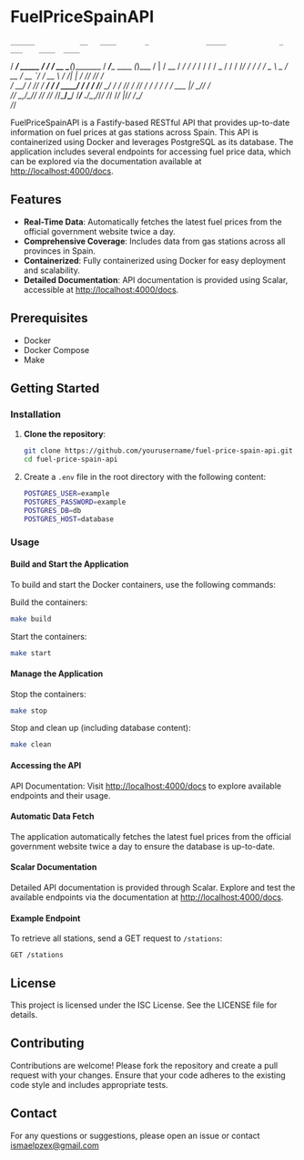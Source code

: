# FuelPriceSpainAPI

    ______           __   ____       _              _____             _          ___    ____  ____
   / ____/_  _____  / /  / __ \_____(_)_______     / ___/____  ____ _(_)___     /   |  / __ \/  _/
  / /_  / / / / _ \/ /  / /_/ / ___/ / ___/ _ \    \__ \/ __ \/ __ `/ / __ \   / /| | / /_/ // /  
 / __/ / /_/ /  __/ /  / ____/ /  / / /__/  __/   ___/ / /_/ / /_/ / / / / /  / ___ |/ ____// /   
/_/    \__,_/\___/_/  /_/   /_/  /_/\___/\___/   /____/ .___/\__,_/_/_/ /_/  /_/  |_/_/   /___/   
                                                     /_/                                          

FuelPriceSpainAPI is a Fastify-based RESTful API that provides up-to-date information on fuel prices at gas stations across Spain. This API is containerized using Docker and leverages PostgreSQL as its database. The application includes several endpoints for accessing fuel price data, which can be explored via the documentation available at [http://localhost:4000/docs](http://localhost:4000/docs).

## Features

- **Real-Time Data**: Automatically fetches the latest fuel prices from the official government website twice a day.
- **Comprehensive Coverage**: Includes data from gas stations across all provinces in Spain.
- **Containerized**: Fully containerized using Docker for easy deployment and scalability.
- **Detailed Documentation**: API documentation is provided using Scalar, accessible at [http://localhost:4000/docs](http://localhost:4000/docs).

## Prerequisites

- Docker
- Docker Compose
- Make

## Getting Started

### Installation

1. **Clone the repository**:

    ```bash
    git clone https://github.com/yourusername/fuel-price-spain-api.git
    cd fuel-price-spain-api
    ```

2. Create a `.env` file in the root directory with the following content:

    ```bash
    POSTGRES_USER=example
    POSTGRES_PASSWORD=example
    POSTGRES_DB=db
    POSTGRES_HOST=database
    ```

### Usage

#### Build and Start the Application

To build and start the Docker containers, use the following commands:

Build the containers:

```bash
make build
```

Start the containers:

```bash
make start
```

#### Manage the Application

Stop the containers:

```bash
make stop
```

Stop and clean up (including database content):

```bash
make clean
```

#### Accessing the API

API Documentation: Visit [http://localhost:4000/docs](http://localhost:4000/docs) to explore available endpoints and their usage.

#### Automatic Data Fetch

The application automatically fetches the latest fuel prices from the official government website twice a day to ensure the database is up-to-date.

#### Scalar Documentation

Detailed API documentation is provided through Scalar. Explore and test the available endpoints via the documentation at [http://localhost:4000/docs](http://localhost:4000/docs).

#### Example Endpoint

To retrieve all stations, send a GET request to `/stations`:

```http
GET /stations
```

## License

This project is licensed under the ISC License. See the LICENSE file for details.

## Contributing

Contributions are welcome! Please fork the repository and create a pull request with your changes. Ensure that your code adheres to the existing code style and includes appropriate tests.

## Contact

For any questions or suggestions, please open an issue or contact ismaelpzex@gmail.com
